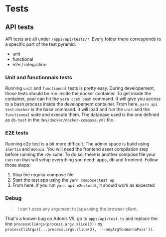 # Tests

## API tests

API tests are all under `/apps/api/tests/*`. Every folder there corresponds to a specific part of
the test pyramid:

- unit
- functional
- e2e / integration

### Unit and functionnals tests

Running `unit` and `functionnal` tests is pretty easy. During developement, those tests should be
run inside the docker container. To get inside the container, your can hit the `yarn c:ex bash`
command. It will give you access to a bash process inside the developement container. From here.
`yarn api test:docker` is the base command. It will load and run the `unit` and the `functionnal`
suite and execute them. The database used is the one defined as `db-test` in the
`dev/docker/docker-compose.yml` file.

### E2E tests

Running e2e test is a bit more difficult. The admin space is build using `Inertia` and `Adonis`. You
will need the frontend asset compilation step before running the `e2e` suite. To do so, there is
another compose file your can run that will setup everything you need: apps, db and frontend. Follow
those steps:

1. Stop the regular compose file
2. Start the test app using the `yarn compose:test up`.
3. From here, if you run `yarn api e2e:local`, it should work as expected

### Debug

> I can't pass any argument to japa using the browser client.

That's a known bug on Adonis V5, go to `apps/api/test.ts` and replace the line
`processCliArgs(process.argv.slice(3))` by
`processCliArgs([...process.argv.slice(2), '--anyArgYouWannaPass'])`.
